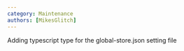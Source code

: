 ```yaml
---
category: Maintenance
authors: [MikesGlitch]
---
```


Adding typescript type for the global-store.json setting file
